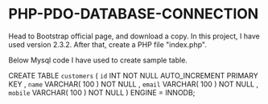 # PHP-PDO-DATABASE-CONNECTION

Head to Bootstrap official page, and download a copy. In this project, I have used version 2.3.2.
After that, create a PHP file "index.php".

Below Mysql code I have used to create sample table.

CREATE TABLE  `customers` (
`id` INT NOT NULL AUTO_INCREMENT PRIMARY KEY ,
`name` VARCHAR( 100 ) NOT NULL ,
`email` VARCHAR( 100 ) NOT NULL ,
`mobile` VARCHAR( 100 ) NOT NULL
) ENGINE = INNODB;
